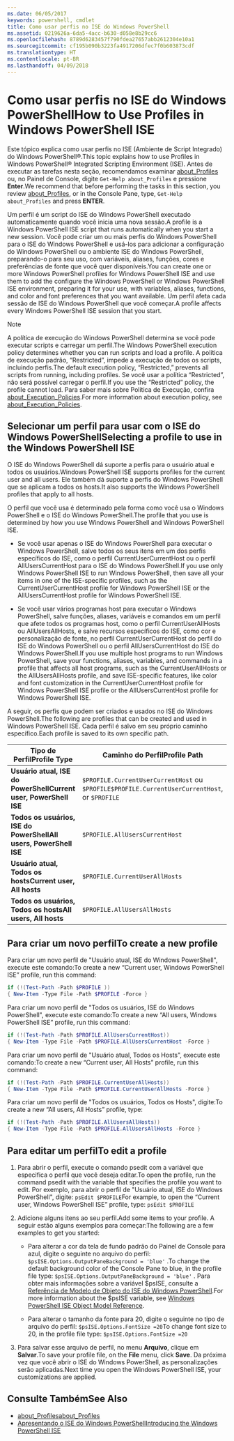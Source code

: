 ```yaml
---
ms.date: 06/05/2017
keywords: powershell, cmdlet
title: Como usar perfis no ISE do Windows PowerShell
ms.assetid: 0219626a-6da5-4acc-b630-d058e8b29cc6
ms.openlocfilehash: 8789d6283457f790fdea27657abb2612304e10a1
ms.sourcegitcommit: cf195b090b3223fa4917206dfec7f0b603873cdf
ms.translationtype: HT
ms.contentlocale: pt-BR
ms.lasthandoff: 04/09/2018
---
```

# <a name="how-to-use-profiles-in-windows-powershell-ise"></a><span data-ttu-id="ac809-103">Como usar perfis no ISE do Windows PowerShell</span><span class="sxs-lookup"><span data-stu-id="ac809-103">How to Use Profiles in Windows PowerShell ISE</span></span>

<span data-ttu-id="ac809-104">Este tópico explica como usar perfis no ISE (Ambiente de Script Integrado) do Windows PowerShell®.</span><span class="sxs-lookup"><span data-stu-id="ac809-104">This topic explains how to use Profiles in Windows PowerShell® Integrated Scripting Environment (ISE).</span></span> <span data-ttu-id="ac809-105">Antes de executar as tarefas nesta seção, recomendamos examinar [about_Profiles](/powershell/module/microsoft.powershell.core/about/about_profiles) ou, no Painel de Console, digite `Get-Help about_Profiles` e pressione **Enter**.</span><span class="sxs-lookup"><span data-stu-id="ac809-105">We recommend that before performing the tasks in this section, you review [about_Profiles](/powershell/module/microsoft.powershell.core/about/about_profiles), or in the Console Pane, type, `Get-Help about_Profiles` and press **ENTER**.</span></span>

<span data-ttu-id="ac809-106">Um perfil é um script do ISE do Windows PowerShell executado automaticamente quando você inicia uma nova sessão.</span><span class="sxs-lookup"><span data-stu-id="ac809-106">A profile is a Windows PowerShell ISE script that runs automatically when you start a new session.</span></span>  <span data-ttu-id="ac809-107">Você pode criar um ou mais perfis do Windows PowerShell para o ISE do Windows PowerShell e usá-los para adicionar a configuração do Windows PowerShell ou o ambiente ISE do Windows PowerShell, preparando-o para seu uso, com variáveis, aliases, funções, cores e preferências de fonte que você quer disponíveis.</span><span class="sxs-lookup"><span data-stu-id="ac809-107">You can create one or more Windows PowerShell profiles for Windows PowerShell ISE and use them to add the configure the Windows PowerShell or Windows PowerShell ISE environment, preparing it for your use, with variables, aliases, functions, and color and font preferences that you want available.</span></span> <span data-ttu-id="ac809-108">Um perfil afeta cada sessão de ISE do Windows PowerShell que você começar.</span><span class="sxs-lookup"><span data-stu-id="ac809-108">A profile affects every Windows PowerShell ISE session that you start.</span></span>

> [!NOTE]
> <span data-ttu-id="ac809-109">A política de execução do Windows PowerShell determina se você pode executar scripts e carregar um perfil.</span><span class="sxs-lookup"><span data-stu-id="ac809-109">The Windows PowerShell execution policy determines whether you can run scripts and load a profile.</span></span> <span data-ttu-id="ac809-110">A política de execução padrão, “Restricted”, impede a execução de todos os scripts, incluindo perfis.</span><span class="sxs-lookup"><span data-stu-id="ac809-110">The default execution policy, “Restricted,” prevents all scripts from running, including profiles.</span></span> <span data-ttu-id="ac809-111">Se você usar a política “Restricted”, não será possível carregar o perfil.</span><span class="sxs-lookup"><span data-stu-id="ac809-111">If you use the “Restricted” policy, the profile cannot load.</span></span> <span data-ttu-id="ac809-112">Para saber mais sobre Política de Execução, confira [about_Execution_Policies](/powershell/module/microsoft.powershell.core/about/about_execution_policies).</span><span class="sxs-lookup"><span data-stu-id="ac809-112">For more information about execution policy, see [about_Execution_Policies](/powershell/module/microsoft.powershell.core/about/about_execution_policies).</span></span>

## <a name="selecting-a-profile-to-use-in-the-windows-powershell-ise"></a><span data-ttu-id="ac809-113">Selecionar um perfil para usar com o ISE do Windows PowerShell</span><span class="sxs-lookup"><span data-stu-id="ac809-113">Selecting a profile to use in the Windows PowerShell ISE</span></span>

<span data-ttu-id="ac809-114">O ISE do Windows PowerShell dá suporte a perfis para o usuário atual e todos os usuários.</span><span class="sxs-lookup"><span data-stu-id="ac809-114">Windows PowerShell ISE supports profiles for the current user and all users.</span></span> <span data-ttu-id="ac809-115">Ele também dá suporte a perfis do Windows PowerShell que se aplicam a todos os hosts.</span><span class="sxs-lookup"><span data-stu-id="ac809-115">It also supports the Windows PowerShell profiles that apply to all hosts.</span></span>

<span data-ttu-id="ac809-116">O perfil que você usa é determinado pela forma como você usa o Windows PowerShell e o ISE do Windows PowerShell.</span><span class="sxs-lookup"><span data-stu-id="ac809-116">The profile that you use is determined by how you use Windows PowerShell and Windows PowerShell ISE.</span></span>

- <span data-ttu-id="ac809-117">Se você usar apenas o ISE do Windows PowerShell para executar o Windows PowerShell, salve todos os seus itens em um dos perfis específicos do ISE, como o perfil CurrentUserCurrentHost ou o perfil AllUsersCurrentHost para o ISE do Windows PowerShell.</span><span class="sxs-lookup"><span data-stu-id="ac809-117">If you use only Windows PowerShell ISE to run Windows PowerShell, then save all your items in one of the ISE-specific profiles, such as the CurrentUserCurrentHost profile for Windows PowerShell ISE or the AllUsersCurrentHost profile for Windows PowerShell ISE.</span></span>

- <span data-ttu-id="ac809-118">Se você usar vários programas host para executar o Windows PowerShell, salve funções, aliases, variáveis e comandos em um perfil que afete todos os programas host, como o perfil CurrentUserAllHosts ou AllUsersAllHosts, e salve recursos específicos do ISE, como cor e personalização de fonte, no perfil CurrentUserCurrentHost do perfil do ISE do Windows PowerShell ou o perfil AllUsersCurrentHost do ISE do Windows PowerShell.</span><span class="sxs-lookup"><span data-stu-id="ac809-118">If you use multiple host programs to run Windows PowerShell, save your functions, aliases, variables, and commands in a profile that affects all host programs, such as the CurrentUserAllHosts or the AllUsersAllHosts profile, and save ISE-specific features, like color and font customization in the CurrentUserCurrentHost profile for Windows PowerShell ISE profile or the AllUsersCurrentHost profile for Windows PowerShell ISE.</span></span>

<span data-ttu-id="ac809-119">A seguir, os perfis que podem ser criados e usados no ISE do Windows PowerShell.</span><span class="sxs-lookup"><span data-stu-id="ac809-119">The following are profiles that can be created and used in Windows PowerShell ISE.</span></span> <span data-ttu-id="ac809-120">Cada perfil é salvo em seu próprio caminho específico.</span><span class="sxs-lookup"><span data-stu-id="ac809-120">Each profile is saved to its own specific path.</span></span>

| <span data-ttu-id="ac809-121">Tipo de Perfil</span><span class="sxs-lookup"><span data-stu-id="ac809-121">Profile Type</span></span> | <span data-ttu-id="ac809-122">Caminho do Perfil</span><span class="sxs-lookup"><span data-stu-id="ac809-122">Profile Path</span></span> |
| --- | --- |
| <span data-ttu-id="ac809-123">**Usuário atual, ISE do PowerShell**</span><span class="sxs-lookup"><span data-stu-id="ac809-123">**Current user, PowerShell ISE**</span></span>| <span data-ttu-id="ac809-124">`$PROFILE.CurrentUserCurrentHost` ou `$PROFILE`</span><span class="sxs-lookup"><span data-stu-id="ac809-124">`$PROFILE.CurrentUserCurrentHost`, or `$PROFILE`</span></span> |
| <span data-ttu-id="ac809-125">**Todos os usuários, ISE do PowerShell**</span><span class="sxs-lookup"><span data-stu-id="ac809-125">**All users, PowerShell ISE**</span></span>| `$PROFILE.AllUsersCurrentHost` |
| <span data-ttu-id="ac809-126">**Usuário atual, Todos os hosts**</span><span class="sxs-lookup"><span data-stu-id="ac809-126">**Current user, All hosts**</span></span>| `$PROFILE.CurrentUserAllHosts` |
| <span data-ttu-id="ac809-127">**Todos os usuários, Todos os hosts**</span><span class="sxs-lookup"><span data-stu-id="ac809-127">**All users, All hosts**</span></span> | `$PROFILE.AllUsersAllHosts` |

## <a name="to-create-a-new-profile"></a><span data-ttu-id="ac809-128">Para criar um novo perfil</span><span class="sxs-lookup"><span data-stu-id="ac809-128">To create a new profile</span></span>

<span data-ttu-id="ac809-129">Para criar um novo perfil de "Usuário atual, ISE do Windows PowerShell", execute este comando:</span><span class="sxs-lookup"><span data-stu-id="ac809-129">To create a new “Current user, Windows PowerShell ISE” profile, run this command:</span></span>

```powershell
if (!(Test-Path -Path $PROFILE ))
{ New-Item -Type File -Path $PROFILE -Force }
```

<span data-ttu-id="ac809-130">Para criar um novo perfil de "Todos os usuários, ISE do Windows PowerShell", execute este comando:</span><span class="sxs-lookup"><span data-stu-id="ac809-130">To create a new “All users, Windows PowerShell ISE” profile, run this command:</span></span>

```powershell
if (!(Test-Path -Path $PROFILE.AllUsersCurrentHost))
{ New-Item -Type File -Path $PROFILE.AllUsersCurrentHost -Force }
```

<span data-ttu-id="ac809-131">Para criar um novo perfil de "Usuário atual, Todos os Hosts", execute este comando:</span><span class="sxs-lookup"><span data-stu-id="ac809-131">To create a new “Current user, All Hosts” profile, run this command:</span></span>

```powershell
if (!(Test-Path -Path $PROFILE.CurrentUserAllHosts))
{ New-Item -Type File -Path $PROFILE.CurrentUserAllHosts -Force }
```

<span data-ttu-id="ac809-132">Para criar um novo perfil de "Todos os usuários, Todos os Hosts", digite:</span><span class="sxs-lookup"><span data-stu-id="ac809-132">To create a new “All users, All Hosts” profile, type:</span></span>

```powershell
if (!(Test-Path -Path $PROFILE.AllUsersAllHosts))
{ New-Item -Type File -Path $PROFILE.AllUsersAllHosts -Force }
```

## <a name="to-edit-a-profile"></a><span data-ttu-id="ac809-133">Para editar um perfil</span><span class="sxs-lookup"><span data-stu-id="ac809-133">To edit a profile</span></span>

1. <span data-ttu-id="ac809-134">Para abrir o perfil, execute o comando psedit com a variável que especifica o perfil que você deseja editar.</span><span class="sxs-lookup"><span data-stu-id="ac809-134">To open the profile, run the command psedit with the variable that specifies the profile you want to edit.</span></span> <span data-ttu-id="ac809-135">Por exemplo, para abrir o perfil de "Usuário atual, ISE do Windows PowerShell", digite: `psEdit $PROFILE`</span><span class="sxs-lookup"><span data-stu-id="ac809-135">For example, to open the “Current user, Windows PowerShell ISE” profile, type: `psEdit $PROFILE`</span></span>

2. <span data-ttu-id="ac809-136">Adicione alguns itens ao seu perfil.</span><span class="sxs-lookup"><span data-stu-id="ac809-136">Add some items to your profile.</span></span> <span data-ttu-id="ac809-137">A seguir estão alguns exemplos para começar:</span><span class="sxs-lookup"><span data-stu-id="ac809-137">The following are a few examples to get you started:</span></span>

   - <span data-ttu-id="ac809-138">Para alterar a cor da tela de fundo padrão do Painel de Console para azul, digite o seguinte no arquivo do perfil: `$psISE.Options.OutputPaneBackground = 'blue'` .</span><span class="sxs-lookup"><span data-stu-id="ac809-138">To change the default background color of the Console Pane to blue, in the profile file type: `$psISE.Options.OutputPaneBackground = 'blue'` .</span></span> <span data-ttu-id="ac809-139">Para obter mais informações sobre a variável $psISE, consulte a [Referência de Modelo de Objeto do ISE do Windows PowerShell](The-ISE-Object-Model-Hierarchy.md).</span><span class="sxs-lookup"><span data-stu-id="ac809-139">For more information about the $psISE variable, see [Windows PowerShell ISE Object Model Reference](The-ISE-Object-Model-Hierarchy.md).</span></span>

   - <span data-ttu-id="ac809-140">Para alterar o tamanho da fonte para 20, digite o seguinte no tipo de arquivo do perfil: `$psISE.Options.FontSize =20`</span><span class="sxs-lookup"><span data-stu-id="ac809-140">To change font size to 20, in the profile file type: `$psISE.Options.FontSize =20`</span></span>

3. <span data-ttu-id="ac809-141">Para salvar esse arquivo de perfil, no menu **Arquivo**, clique em **Salvar**.</span><span class="sxs-lookup"><span data-stu-id="ac809-141">To save your profile file, on the **File** menu, click **Save**.</span></span> <span data-ttu-id="ac809-142">Da próxima vez que você abrir o ISE do Windows PowerShell, as personalizações serão aplicadas.</span><span class="sxs-lookup"><span data-stu-id="ac809-142">Next time you open the Windows PowerShell ISE, your customizations are applied.</span></span>

## <a name="see-also"></a><span data-ttu-id="ac809-143">Consulte Também</span><span class="sxs-lookup"><span data-stu-id="ac809-143">See Also</span></span>

- [<span data-ttu-id="ac809-144">about_Profiles</span><span class="sxs-lookup"><span data-stu-id="ac809-144">about_Profiles</span></span>](/powershell/module/microsoft.powershell.core/about/about_profiles)
- [<span data-ttu-id="ac809-145">Apresentando o ISE do Windows PowerShell</span><span class="sxs-lookup"><span data-stu-id="ac809-145">Introducing the Windows PowerShell ISE</span></span>](Introducing-the-Windows-PowerShell-ISE.md)